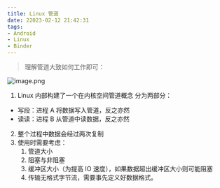 ```yaml
---
title: Linux 管道
date: 22023-02-12 21:42:31
tags:
- Android
- Linux
- Binder
---
```


> 理解管道大致如何工作即可：

![image.png](https://p9-juejin.byteimg.com/tos-cn-i-k3u1fbpfcp/c8f526cd54a846389baed2318e044c23~tplv-k3u1fbpfcp-watermark.image?)

<!--more-->

1. Linux 内部构建了一个在内核空间管道概念
   分为两部分：
- 写段：进程 A 将数据写入管道，反之亦然
- 读读：进程 B 从管道中读数据，反之亦然


2. 整个过程中数据会经过两次复制
3. 使用时需要考虑：
   1. 管道大小
   2. 阻塞与非阻塞
   3. 缓冲区大小（为提高 IO 速度），如果数据超出缓冲区大小则可能阻塞
   4. 传输无格式字节流，需要事先定义好数据格式。
